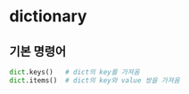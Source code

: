 # dictionary

## 기본 명령어



```python
dict.keys()	  # dict의 key를 가져옴
dict.items()  # dict의 key와 value 쌍을 가져옴
```



